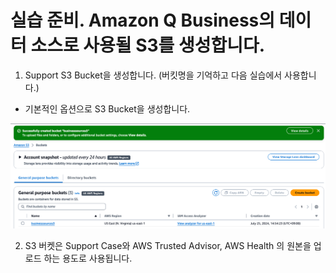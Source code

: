 # 실습 준비. Amazon Q Business의 데이터 소스로 사용될 S3를 생성합니다.

1. Support S3 Bucket을 생성합니다. (버킷명을 기억하고 다음 실습에서 사용합니다.)
- 기본적인 옵션으로 S3 Bucket을 생성합니다.
<img src="images/12_CreateBucket_Name.png">

2. S3 버켓은 Support Case와 AWS Trusted Advisor, AWS Health 의 원본을 업로드 하는 용도로 사용됩니다.
